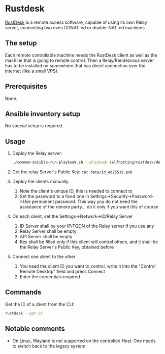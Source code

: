 # Rustdesk

[RustDesk](https://rustdesk.com/) is a remote access software, capable of using its own Relay server, connecting two even CGNAT-ed or double-NAT-ed machines.

## The setup

Each remote controllable machine needs the RustDesk client as well as the machine that is going to remote control. Then a Relay/Rendezvous server has to be installed on somewhere that has direct connection over the internet (like a small VPS).

## Prerequisites

None.

## Ansible inventory setup

No special setup is required.

## Usage

1. Deploy the Relay server:

    ```bash
    ./common-ansible-run-playbook.sh --playbook selfhosting/rustdesk/deploy-rustdesk.yaml --no-check
    ```

2. Get the relay Server's Public Key: `cat data/id_ed25519.pub`

3. Deploy the clients manually.
   1. Note the client's unique ID, this is needed to connect to
   2. Set the password to a fixed one in Settings->Security->Password->Use permanent password. This way you do not need the assistance of the remote party... do it only if you want this of course

4. On each client, set the Settings->Network->ID/Relay Server
   1. ID Server shall be your IP/FQDN of the Relay server if you use any
   2. Relay Server shall be empty
   3. API Server shall be empty
   4. Key shall be filled only if this client will control others, and it shall be the Relay Server's Public Key, obtained before

5. Connect one client to the other
   1. You need the client ID you want to control, write it into the "Control Remote Desktop" field and press Connect
   2. Enter the credentials required

## Commands

Get the ID of a client from the CLI:

```bash
rustdesk --get-id
```

## Notable comments

- On Linux, Wayland is not supported on the controlled Host. One needs to switch back to the legacy system.
